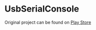 # UsbSerialConsole

Original project can be found on [Play Store](https://play.google.com/store/apps/details?id=jp.sugnakys.usbserialconsole)
